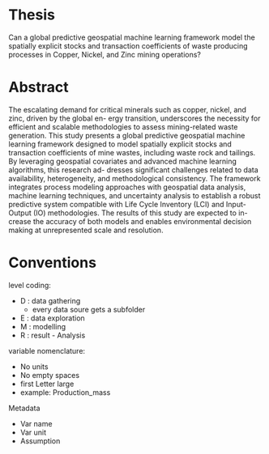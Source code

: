 # Thesis

Can a global predictive geospatial machine learning framework model the spatially explicit
stocks and transaction coefficients of waste producing processes in Copper, Nickel, and Zinc
mining operations?

# Abstract
The escalating demand for critical minerals such as copper, nickel, and zinc, driven by the global en-
ergy transition, underscores the necessity for efficient and scalable methodologies to assess mining-related
waste generation. This study presents a global predictive geospatial machine learning framework designed
to model spatially explicit stocks and transaction coefficients of mine wastes, including waste rock and
tailings. By leveraging geospatial covariates and advanced machine learning algorithms, this research ad-
dresses significant challenges related to data availability, heterogeneity, and methodological consistency.
The framework integrates process modeling approaches with geospatial data analysis, machine learning
techniques, and uncertainty analysis to establish a robust predictive system compatible with Life Cycle
Inventory (LCI) and Input-Output (IO) methodologies. The results of this study are expected to in-
crease the accuracy of both models and enables environmental decision making at unrepresented scale
and resolution.

# Conventions
level coding:
* D : data gathering
    * every data soure gets a subfolder
* E : data exploration
* M : modelling
* R : result - Analysis

variable nomenclature:
* No units
* No empty spaces
* first Letter large
* example: Production_mass

Metadata

* Var name 
* Var unit
* Assumption
